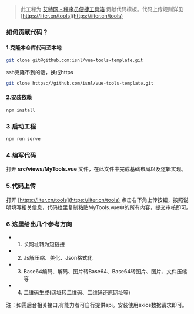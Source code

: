 > 此工程为 [艾特网 - 程序员便捷工具箱](https://iiter.cn/tools) 贡献代码模板。代码上传规则详见 [https://iiter.cn/tools](https://iiter.cn/tools)

> 

### 如何贡献代码？

#### 1.克隆本仓库代码至本地
```bash
git clone git@github.com:isnl/vue-tools-template.git
```
ssh克隆不到的话，换成https
```bash
git clone https://github.com/isnl/vue-tools-template.git
```

#### 2.安装依赖
```bash
npm install
```

### 3.启动工程
```bash
npm run serve
```

### 4.编写代码
打开 **src/views/MyTools.vue** 文件，在此文件中完成基础布局以及逻辑实现。

### 5.代码上传
打开 [https://iiter.cn/tools](https://iiter.cn/tools) 点击右下角上传按钮，按照说明填写相关信息，代码栏里复制粘贴MyTools.vue中的所有内容，提交审核即可。


### 6.这里给出几个参考方向
- 1. 长网址转为短链接
- 2. Js解压缩、美化、Json格式化
- 3. Base64编码、解码、图片转Base64、Base64转图片、图片、文件压缩等
- 4. 二维码生成(网址转二维码、二维码还原网址等)

注：如需后台相关接口,有能力者可自行提供api。安装使用axios数据请求即可。
